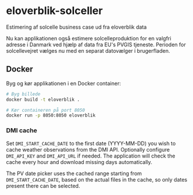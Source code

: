 # eloverblik-solceller
Estimering af solcelle business case ud fra eloverblik data

Nu kan applikationen også estimere solcelleproduktion for en valgfri adresse i Danmark ved hjælp af data fra EU's PVGIS tjeneste.
Perioden for solcellevejret vælges nu med en separat datovælger i brugerfladen.

## Docker

Byg og kør applikationen i en Docker container:

```bash
# Byg billede
docker build -t eloverblik .

# Kør containeren på port 8050
docker run -p 8050:8050 eloverblik
```

### DMI cache

Set `DMI_START_CACHE_DATE` to the first date (YYYY-MM-DD) you wish to
cache weather observations from the DMI API. Optionally configure
`DMI_API_KEY` and `DMI_API_URL` if needed. The application will check
the cache every hour and download missing days automatically.

The PV date picker uses the cached range starting from `DMI_START_CACHE_DATE`,
based on the actual files in the cache, so only dates present there can be
selected.
